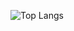 ![Top Langs](https://github-readme-stats.vercel.app/api/top-langs/?username=404kuso&theme=shades-of-purple)
<!--
**404kuso/404kuso** is a ✨ _special_ ✨ repository because its `README.md` (this file) appears on your GitHub profile.
